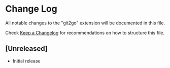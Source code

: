 # Change Log

All notable changes to the "git2go" extension will be documented in this file.

Check [Keep a Changelog](http://keepachangelog.com/) for recommendations on how to structure this file.

## [Unreleased]

- Initial release